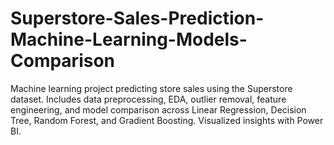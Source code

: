 # Superstore-Sales-Prediction-Machine-Learning-Models-Comparison
Machine learning project predicting store sales using the Superstore dataset. Includes data preprocessing, EDA, outlier removal, feature engineering, and model comparison across Linear Regression, Decision Tree, Random Forest, and Gradient Boosting. Visualized insights with Power BI.

